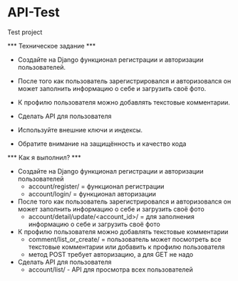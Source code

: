 # API-Test
Test project

*** Техническое задание ***
- Создайте на Django функционал регистрации и авторизации пользователей.
- После того как пользователь зарегистрировался и авторизовался он может заполнить информацию о себе и загрузить своё фото. 
- К профилю пользователя можно добавлять текстовые комментарии. 
- Сделать API для пользователя

- Используйте внешние ключи и индексы. 
- Обратите внимание на защищённость и качество кода

*** Как я выполнил? ***
- Создайте на Django функционал регистрации и авторизации пользователей 
  - account/register/ = функционал регистрации
  - account/login/ = функционал авторизации
- После того как пользователь зарегистрировался и авторизовался он может заполнить информацию о себе и загрузить своё фото
  - account/detail/update/<account_id>/ = для заполнения информацию о себе и загрузить своё фото 
- К профилю пользователя можно добавлять текстовые комментарии
  - comment/list_or_create/ = пользователь может посмотреть все текстовые комментарии или добавить к профилю пользователя
  - метод POST требует авторизацию, а для GET не надо 
- Сделать API для пользователя
  - account/list/ - API для просмотра всех пользователей